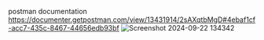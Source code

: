postman documentation
https://documenter.getpostman.com/view/13431914/2sAXqtbMgD#4ebaf1cf-acc7-435c-8467-44656edb93bf
![Screenshot 2024-09-22 134342](https://github.com/user-attachments/assets/60da7acb-0b49-4e54-b3a2-f9ed770bbdb5)
